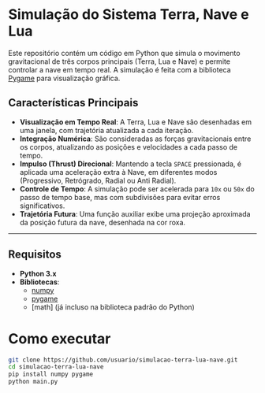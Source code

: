 # Simulação do Sistema Terra, Nave e Lua

Este repositório contém um código em Python que simula o movimento gravitacional de três corpos principais (Terra, Lua e Nave) e permite controlar a nave em tempo real. A simulação é feita com a biblioteca [Pygame](https://www.pygame.org/news) para visualização gráfica.

## Características Principais

- **Visualização em Tempo Real**: A Terra, Lua e Nave são desenhadas em uma janela, com trajetória atualizada a cada iteração.
- **Integração Numérica**: São consideradas as forças gravitacionais entre os corpos, atualizando as posições e velocidades a cada passo de tempo.
- **Impulso (Thrust) Direcional**: Mantendo a tecla `SPACE` pressionada, é aplicada uma aceleração extra à Nave, em diferentes modos (Progressivo, Retrógrado, Radial ou Anti Radial).
- **Controle de Tempo**: A simulação pode ser acelerada para `10x` ou `50x` do passo de tempo base, mas com subdivisões para evitar erros significativos.
- **Trajetória Futura**: Uma função auxiliar exibe uma projeção aproximada da posição futura da nave, desenhada na cor roxa.

---

## Requisitos

- **Python 3.x**  
- **Bibliotecas**:
  - [numpy](https://numpy.org/)
  - [pygame](https://www.pygame.org/news)
  - [math] (já incluso na biblioteca padrão do Python)


# Como executar
```bash
git clone https://github.com/usuario/simulacao-terra-lua-nave.git
cd simulacao-terra-lua-nave
pip install numpy pygame
python main.py
```
